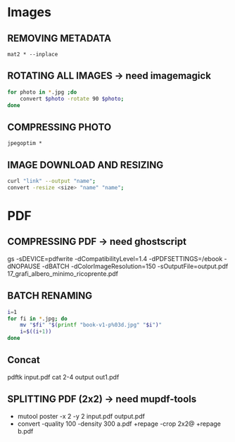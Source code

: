 # Images
## REMOVING METADATA
`mat2 * --inplace`


## ROTATING ALL IMAGES -> need imagemagick
```sh
for photo in *.jpg ;do
    convert $photo -rotate 90 $photo;
done
```


## COMPRESSING PHOTO
`jpegoptim *`


## IMAGE DOWNLOAD AND RESIZING
```sh
curl "link" --output "name";
convert -resize <size> "name" "name";
```


# PDF
## COMPRESSING PDF -> need ghostscript
gs -sDEVICE=pdfwrite -dCompatibilityLevel=1.4 -dPDFSETTINGS=/ebook -dNOPAUSE -dBATCH -dColorImageResolution=150 -sOutputFile=output.pdf 17_grafi_albero_minimo_ricoprente.pdf


## BATCH RENAMING
```sh
i=1
for fi in *.jpg; do
    mv "$fi" "$(printf "book-v1-p%03d.jpg" "$i")"
    i=$((i+1))
done
```


## Concat
pdftk input.pdf cat 2-4 output out1.pdf


## SPLITTING PDF (2x2) -> need mupdf-tools
* mutool poster -x 2 -y 2 input.pdf output.pdf
* convert -quality 100 -density 300 a.pdf +repage -crop 2x2@  +repage b.pdf
